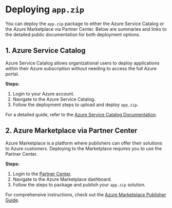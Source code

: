 # Deploying `app.zip` 

You can deploy the `app.zip` package to either the Azure Service Catalog or the Azure Marketplace via Partner Center. Below are summaries and links to the detailed public documentation for both deployment options.

## 1. Azure Service Catalog

Azure Service Catalog allows organizational users to deploy applications within their Azure subscription without needing to access the full Azure portal. 

**Steps:**
1. Login to your Azure account.
2. Navigate to the Azure Service Catalog.
3. Follow the deployment steps to upload and deploy `app.zip`.

For a detailed guide, refer to the [Azure Service Catalog Documentation](https://learn.microsoft.com/en-us/azure/azure-resource-manager/managed-applications/deploy-marketplace-app-quickstart).

## 2. Azure Marketplace via Partner Center

Azure Marketplace is a platform where publishers can offer their solutions to Azure customers. Deploying to the Marketplace requires you to use the Partner Center.

**Steps:**
1. Login to the [Partner Center](https://partner.microsoft.com/).
2. Navigate to the Azure Marketplace dashboard.
3. Follow the steps to package and publish your `app.zip` solution.

For comprehensive instructions, check out the [Azure Marketplace Publisher Guide](https://learn.microsoft.com/en-us/partner-center/marketplace/azure-app-test-publish).

